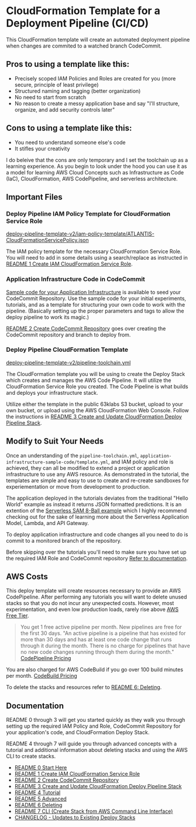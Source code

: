 # CloudFormation Template for a Deployment Pipeline (CI/CD)

This CloudFormation template will create an automated deployment pipeline when changes are commited to a watched branch CodeCommit.

## Pros to using a template like this:

- Precisely scoped IAM Policies and Roles are created for you (more secure, principle of least privilege)
- Structured naming and tagging (better organization)
- No need to start from scratch
- No reason to create a messy application base and say "I'll structure, organize, and add security controls later"

## Cons to using a template like this:

- You need to understand someone else's code
- It stifles your creativity

I do beleive that the cons are only temporary and I set the toolchain up as a learning experience. As you begin to look under the hood you can use it as a model for learning AWS Cloud Concepts such as Infrastructure as Code (IaC), CloudFormation, AWS CodePipeline, and serverless architecture.

## Important Files

### Deploy Pipeline IAM Policy Template for CloudFormation Service Role

[deploy-pipeline-template-v2/iam-policy-template/ATLANTIS-CloudFormationServicePolicy.json](./deploy-pipeline-template-v2/iam-policy-template/ATLANTIS-CloudFormationServicePolicy.json)

The IAM policy template for the necessary CloudFormation Service Role. You will need to add in some details using a search/replace as instructed in [README 1 Create IAM CloudFormation Service Role](deploy-pipeline-template-v2/README-1-IAM-CloudFormation-Service_Role.md).

### Application Infrastructure Code in CodeCommit

[Sample code for your Application Infrastructure](./application-infrastructure-sample-code/) is available to seed your CodeCommit Repository. Use the sample code for your initial experiments, tutorials, and as a template for structuring your own code to work with the pipeline. (Basically setting up the proper parameters and tags to allow the deploy pipeline to work its magic.)

[README 2 Create CodeCommit Repository](deploy-pipeline-template-v2/README-2-CodeCommit-Repository.md) goes over creating the CodeCommit repository and branch to deploy from.

### Deploy Pipeline CloudFormation Template

[deploy-pipeline-template-v2/pipeline-toolchain.yml](./deploy-pipeline-template-v2/pipeline-toolchain.yml)

The CloudFormation template you will be using to create the Deploy Stack which creates and manages the AWS Code Pipeline. It will utilize the CloudFormation Service Role you created. The Code Pipeline is what builds and deploys your infrastructure stack.

Utilize either the template in the public 63klabs S3 bucket, upload to your own bucket, or upload using the AWS CloudFormation Web Console. Follow the instructions in [README 3 Create and Update CloudFormation Deploy Pipeline Stack](deploy-pipeline-template-v2/README-3-CloudFormation-Deploy-Stack.md).

## Modify to Suit Your Needs

Once an understanding of the `pipeline-toolchain.yml`, `application-infrastructure-sample-code/template.yml`, and IAM policy and role is achieved, they can all be modified to extend a project or application infrastructure to use any AWS resource. As demonstrated in the tutorial, the templates are simple and easy to use to create and re-create sandboxes for experiementation or move from development to production.

The application deployed in the tutorials deviates from the traditional "Hello World" example as instead it returns JSON formatted predictions. It is an extention of the [Serverless SAM 8-Ball example](https://github.com/chadkluck/serverless-sam-8ball-example) which I highly recommend checking out for the sake of learning more about the Serverless Application Model, Lambda, and API Gateway.

To deploy application infrastructure and code changes all you need to do is commit to a monitored branch of the repository.

Before skipping over the tutorials you'll need to make sure you have set up the required IAM Role and CodeCommit repository [Refer to documentation](deploy-pipeline-template-v2/README-0-Start-Here.md).

## AWS Costs

This deploy template will create resources necessary to provide an AWS CodePipeline. After performing any tutorials you will want to delete unused stacks so that you do not incur any unexpected costs. However, most experimentation, and even low production loads, rarely rise above [AWS Free Tier](https://aws.amazon.com/free).

> You get 1 free active pipeline per month. New pipelines are free for the first 30 days. "An active pipeline is a pipeline that has existed for more than 30 days and has at least one code change that runs through it during the month. There is no charge for pipelines that have no new code changes running through them during the month." [CodePipeline Pricing](https://aws.amazon.com/codepipeline/pricing)

You are also charged for AWS CodeBuild if you go over 100 build minutes per month. [CodeBuild Pricing](https://aws.amazon.com/codebuild/pricing)

To delete the stacks and resources refer to [README 6: Deleting](deploy-pipeline-template-v2/README-6-Deleting.md).

## Documentation

README 0 through 3 will get you started quickly as they walk you through setting up the required IAM Policy and Role, CodeCommit Repository for your application's code, and CloudFormation Deploy Stack.

README 4 through 7 will guide you through advanced concepts with a tutorial and additional information about deleting stacks and using the AWS CLI to create stacks.

- [README 0 Start Here](deploy-pipeline-template-v2/README-0-Start-Here.md)
- [README 1 Create IAM CloudFormation Service Role](deploy-pipeline-template-v2/README-1-IAM-CloudFormation-Service_Role.md)
- [README 2 Create CodeCommit Repository](deploy-pipeline-template-v2/README-2-CodeCommit-Repository.md)
- [README 3 Create and Update CloudFormation Deploy Pipeline Stack](deploy-pipeline-template-v2/README-3-CloudFormation-Deploy-Stack.md)
- [README 4 Tutorial](deploy-pipeline-template-v2/README-4-Tutorial.md)
- [README 5 Advanced](deploy-pipeline-template-v2/README-5-Advanced.md)
- [README 6 Deleting](deploy-pipeline-template-v2/README-6-Deleting.md)
- [README 7 CLI (Create Stack from AWS Command Line Interface)](deploy-pipeline-template-v2/README-7-CLI.md)
- [CHANGELOG - Updates to Existing Deploy Stacks](CHANGELOG.md)
